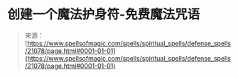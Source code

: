 <!--yml

分类: 未分类

日期: 2024-06-12 19:04:23

-->

# 创建一个魔法护身符-免费魔法咒语

> 来源：[https://www.spellsofmagic.com/spells/spiritual_spells/defense_spells/21078/page.html#0001-01-01](https://www.spellsofmagic.com/spells/spiritual_spells/defense_spells/21078/page.html#0001-01-01)
